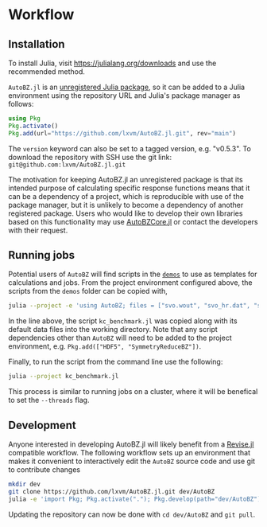 # Workflow

## Installation

To install Julia, visit <https://julialang.org/downloads> and use the
recommended method.

`AutoBZ.jl` is an [unregistered Julia
package](https://pkgdocs.julialang.org/v1/managing-packages/#Adding-unregistered-packages),
so it can be added to a Julia environment using the repository URL and
Julia's package manager as follows:
```julia
using Pkg
Pkg.activate()
Pkg.add(url="https://github.com/lxvm/AutoBZ.jl.git", rev="main")
```
The `version` keyword can also be set to a tagged version, e.g. "v0.5.3".
To download the repository with SSH use the git link:
`git@github.com:lxvm/AutoBZ.jl.git`

The motivation for keeping AutoBZ.jl an unregistered package is that its
intended purpose of calculating specific response functions means that it can be
a dependency of a project, which is reproducible with use of the package
manager, but it is unlikely to become a dependency of another registered
package. Users who would like to develop their own libraries based on this
functionality may use [AutoBZCore.jl](https://github.com/lxvm/AutoBZCore.jl) or
contact the developers with their request.

## Running jobs

Potential users of `AutoBZ` will find scripts in the [`demos`](https://github.com/lxvm/AutoBZ.jl/tree/main/demos) to use as templates
for calculations and jobs. From the project environment configured above, the scripts from
the `demos` folder can be copied with,
```bash
julia --project -e 'using AutoBZ; files = ["svo.wout", "svo_hr.dat", "svo_r.dat", "kc_benchmark.jl"]; cp.(joinpath.(dirname(dirname(pathof(AutoBZ))), "demos", files), joinpath.(pwd(), files))'
```
In the line above, the script `kc_benchmark.jl` was copied along with its default
data files into the working directory. Note that any script
dependencies other than `AutoBZ` will need to be added to the project
environment, e.g. `Pkg.add(["HDF5", "SymmetryReduceBZ"])`.

Finally, to run the script from the command line use the following:
```bash
julia --project kc_benchmark.jl
```
This process is similar to running jobs on a cluster, where it will be benefical
to set the `--threads` flag.

## Development

Anyone interested in developing AutoBZ.jl will likely benefit from a
[Revise.jl](https://timholy.github.io/Revise.jl/stable/) compatible workflow.
The following workflow sets up an environment that makes it convenient to
interactively edit the `AutoBZ` source code and use git to contribute changes
```bash
mkdir dev
git clone https://github.com/lxvm/AutoBZ.jl.git dev/AutoBZ
julia -e 'import Pkg; Pkg.activate("."); Pkg.develop(path="dev/AutoBZ")'
```
Updating the repository can now be done with `cd dev/AutoBZ` and `git pull`.
